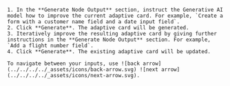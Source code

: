     1. In the **Generate Node Output** section, instruct the Generative AI model how to improve the current adaptive card. For example, `Create a form with a customer name field and a date input field`.
    2. Click **Generate**. The adaptive card will be generated.
    3. Iteratively improve the resulting adaptive card by giving further instructions in the **Generate Node Output** section. For example, `Add a flight number field`.
    4. Click **Generate**. The existing adaptive card will be updated.

    To navigate between your inputs, use ![back arrow](../../../../_assets/icons/back-arrow.svg) ![next arrow](../../../../_assets/icons/next-arrow.svg).